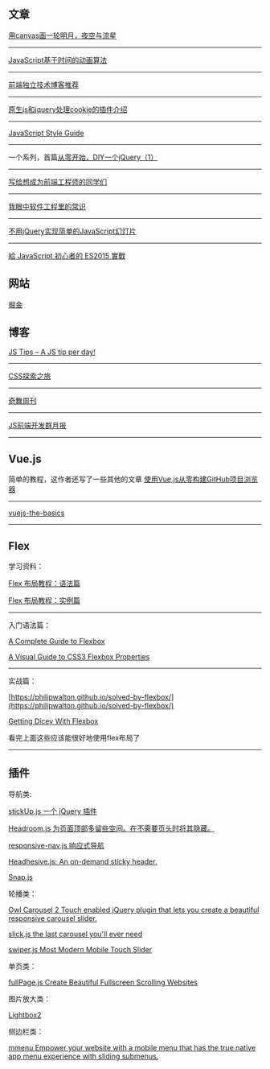 ## 文章

[用canvas画一轮明月，夜空与流星](http://ycwalker.com/2016/09/15/canvas-moon/)

---

[JavaScript基于时间的动画算法](http://www.w3cplus.com/animation/javascript-animation-algorithm-based-on-time.html)

---

[前端独立技术博客推荐](http://www.jackpu.com/qian-duan-du-li-bo-ke-tui-jian/)

---

[原生js和jquery处理cookie的插件介绍](http://weber.pub/%E5%8E%9F%E7%94%9Fjs%E5%92%8Cjquery%E5%A4%84%E7%90%86cookie%E7%9A%84%E6%8F%92%E4%BB%B6%E4%BB%8B%E7%BB%8D/155.html)

---

[JavaScript Style Guide](https://github.com/airbnb/javascript)

---

一个系列，首篇[从零开始，DIY一个jQuery（1）](http://www.cnblogs.com/vajoy/p/5510743.html)

--- 

[写给想成为前端工程师的同学们](https://www.h5jun.com/post/to-be-a-good-frontend-engineer.html)

---

[我眼中软件工程里的常识](https://segmentfault.com/a/1190000006636138)

---

[不用jQuery实现简单的JavaScript幻灯片](http://www.zcfy.cc/article/411)

---

[給 JavaScript 初心者的 ES2015 實戰](http://lifemap.in/es2015-in-action/)

## 网站

[掘金](http://gold.xitu.io/tag/vue.js)

## 博客

[JS Tips – A JS tip per day!](http://www.jstips.co/zh_CN/)

---

[CSS探索之旅](http://blog.doyoe.com/)

---

[奇舞周刊](http://old.75team.com/weekly/)

---

[JS前端开发群月报](http://www.kancloud.cn/jsfront/month/186760)

---

## Vue.js

简单的教程，这作者还写了一些其他的文章 [使用Vue.js从零构建GitHub项目浏览器](http://xlbd.me/vue-demo-github-file-explorer/)

---

[vuejs-the-basics](https://coligo.io/vuejs-the-basics/)

---

## Flex

学习资料：

[Flex 布局教程：语法篇](http://www.ruanyifeng.com/blog/2015/07/flex-grammar.html)

[Flex 布局教程：实例篇](http://www.ruanyifeng.com/blog/2015/07/flex-examples.html)

---

入门语法篇：

[A Complete Guide to Flexbox](https://css-tricks.com/snippets/css/a-guide-to-flexbox/)

[A Visual Guide to CSS3 Flexbox Properties](https://scotch.io/tutorials/a-visual-guide-to-css3-flexbox-properties)

---

实战篇：

[https://philipwalton.github.io/solved-by-flexbox/](https://philipwalton.github.io/solved-by-flexbox/)

[Getting Dicey With Flexbox](https://davidwalsh.name/flexbox-dice)

看完上面这些应该能很好地使用flex布局了

---

## 插件

导航类:

[stickUp.js 一个 jQuery 插件](http://www.bootcss.com/p/stickup/)

[Headroom.js 为页面顶部多留些空间。在不需要页头时将其隐藏。](http://www.bootcss.com/p/headroom.js/)

[responsive-nav.js 响应式导航](http://www.bootcss.com/p/responsive-nav.js/)

[Headhesive.js: An on-demand sticky header.](https://markgoodyear.com/labs/headhesive/)

[Snap.js](http://jakiestfu.github.io/Snap.js/demo/apps/toggles.html)

轮播类：

[Owl Carousel 2 Touch enabled jQuery plugin that lets you create a beautiful responsive carousel slider.](http://www.owlcarousel.owlgraphic.com/)

[slick.js the last carousel you'll ever need](http://kenwheeler.github.io/slick/)

[swiper.js Most Modern Mobile Touch Slider](http://idangero.us/swiper/)

单页类：

[fullPage.js Create Beautiful Fullscreen Scrolling Websites](http://alvarotrigo.com/fullPage/)

图片放大类：

[Lightbox2](http://lokeshdhakar.com/projects/lightbox2/)

侧边栏类：

[mmenu Empower your website with a mobile menu that has the true native app menu experience with sliding submenus.](http://mmenu.frebsite.nl/)

